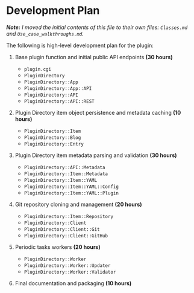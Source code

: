 # Development Plan #

***Note:** I moved the initial contents of this file to their own files:
`Classes.md` and `Use_case_walkthroughs.md`.*

The following is high-level development plan for the plugin:

1. Base plugin function and initial public API endpoints **(30 hours)**

    * `plugin.cgi`
    * `PluginDirectory`
    * `PluginDirectory::App`
    * `PluginDirectory::App::API`
    * `PluginDirectory::API`
    * `PluginDirectory::API::REST`

2. Plugin Directory item object persistence and metadata caching **(10 hours)**

    * `PluginDirectory::Item`
    * `PluginDirectory::Blog`
    * `PluginDirectory::Entry`

3. Plugin Directory item metadata parsing and validation **(30 hours)**

    * `PluginDirectory::API::Metadata`
    * `PluginDirectory::Item::Metadata`
    * `PluginDirectory::Item::YAML`
    * `PluginDirectory::Item::YAML::Config`
    * `PluginDirectory::Item::YAML::Plugin`

4. Git repository cloning and management **(20 hours)**

    * `PluginDirectory::Item::Repository`
    * `PluginDirectory::Client`
    * `PluginDirectory::Client::Git`
    * `PluginDirectory::Client::GitHub`

5. Periodic tasks workers **(20 hours)**

    * `PluginDirectory::Worker`
    * `PluginDirectory::Worker::Updater`
    * `PluginDirectory::Worker::Validator`

6. Final documentation and packaging **(10 hours)**
